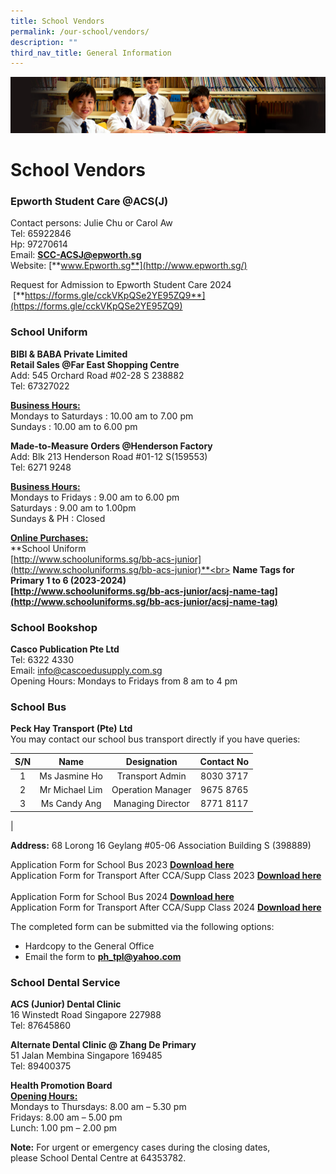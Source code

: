 ```yaml
---
title: School Vendors
permalink: /our-school/vendors/
description: ""
third_nav_title: General Information
---
```

![](/images/Sub-banner1.jpg)

School Vendors
==============

### **Epworth Student Care @ACS(J)**

Contact persons: Julie Chu or Carol Aw<br>
Tel: 65922846<br>
Hp: 97270614<br>
Email:&nbsp;[**SCC-ACSJ@epworth.sg**](mailto:SCC-ACSJ@epworth.sg)<br>
Website:&nbsp;[**www.Epworth.sg**](http://www.epworth.sg/)

Request for Admission to Epworth Student Care 2024<br>&nbsp;[**https://forms.gle/cckVKpQSe2YE95ZQ9**](https://forms.gle/cckVKpQSe2YE95ZQ9)

### **School Uniform**

**BIBI &amp; BABA Private Limited**<br>
**Retail Sales @Far East Shopping Centre**<br>
Add: 545 Orchard Road #02-28&nbsp;S 238882<br>
Tel: 67327022&nbsp;  

<b><u>Business Hours:</u></b><br>
Mondays to Saturdays : 10.00 am to 7.00 pm<br>
Sundays : 10.00 am to 6.00 pm&nbsp;  

**Made-to-Measure Orders @Henderson Factory**<br>
Add: Blk 213 Henderson Road #01-12 S(159553)<br>
Tel: 6271 9248
  
<b><u>Business Hours:</u></b><br>
Mondays to Fridays : 9.00 am to 6.00 pm<br>
Saturdays : 9.00 am to 1.00pm<br>
Sundays &amp; PH : Closed

<b><u>Online Purchases:</u></b><br>
**School Uniform<br>
[http://www.schooluniforms.sg/bb-acs-junior](http://www.schooluniforms.sg/bb-acs-junior)**<br>
**Name Tags for Primary 1 to 6 (2023-2024)<br>
[http://www.schooluniforms.sg/bb-acs-junior/acsj-name-tag](http://www.schooluniforms.sg/bb-acs-junior/acsj-name-tag)**

### **School Bookshop**

**Casco Publication Pte Ltd**<br>
Tel: 6322 4330<br>
Email:&nbsp;[info@cascoedusupply.com.sg](mailto:info@cascoedusupply.com.sg)<br>
Opening Hours: Mondays to Fridays from 8 am to 4 pm


### **School Bus**

**Peck Hay Transport (Pte) Ltd**  <br>
You may contact our school bus transport directly if you have queries:

| S/N | Name | Designation | Contact No |
|:---:|:---:|:---:|:---:|
| 1 | Ms Jasmine Ho | Transport Admin | 8030 3717 |
| 2 | Mr Michael Lim | Operation Manager | 9675 8765 |
| 3 | Ms Candy Ang | Managing Director | 8771 8117 |
|

**Address:**&nbsp;68 Lorong 16 Geylang #05-06&nbsp;Association Building S (398889)


Application Form for School Bus 2023 **[Download here](/files/form3.pdf)**<br>
Application Form for Transport After CCA/Supp Class 2023 **[Download here](/files/form4.pdf)**<br><br>
Application Form for School Bus 2024 **[Download here](/files/busform1.pdf)**<br>
Application Form for Transport After CCA/Supp Class 2024 **[Download here](/files/busform2.pdf)**


The completed form can be submitted via the following options:  

*   Hardcopy to the General Office
*   Email the form to&nbsp;**[ph\_tpl@yahoo.com](mailto:ph_tpl@yahoo.com)**

	
### **School Dental Service**

**ACS (Junior) Dental Clinic**<br>
16 Winstedt Road Singapore 227988<br>
Tel: 87645860

**Alternate Dental Clinic @ Zhang De Primary**&nbsp;<br>
51 Jalan Membina Singapore 169485<br>
Tel: 89400375

**Health Promotion Board**<br>
<b><u>Opening Hours:</u></b><br>
Mondays to Thursdays: 8.00 am – 5.30 pm<br>
Fridays: 8.00 am – 5.00 pm<br>
Lunch: 1.00 pm – 2.00 pm

**Note:**&nbsp;For urgent or emergency cases during the&nbsp;closing dates, please&nbsp;School Dental Centre at 64353782.